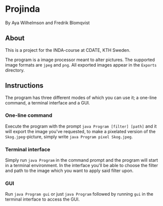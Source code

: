 # Projinda

By Aya Wilhelmson and Fredrik Blomqvist

## About

This is a project for the INDA-course at CDATE, KTH Sweden.

The program is a image processor meant to alter pictures. The supported image formats are `jpeg` and `png`. All exported images appear in the `Exports` directory.

## Instructions

The program has three different modes of which you can use it; a one-line command, a terminal interface and a GUI.

### One-line command

Execute the program with the prompt `java Program [filter] [path]` and it will export the image you've requested, to make a pixelated version of the `Skog.jpeg`-picture, simply write `java Program pixel Skog.jpeg`.

### Terminal interface

Simply run `java Program` in the command prompt and the program will start in a terminal environment. In the interface you'll be able to choose the filter and path to the image which you want to apply said filter upon.

### GUI

Run `java Program gui` or just `java Program` followed by running `gui` in the terminal interface to access the GUI. 
